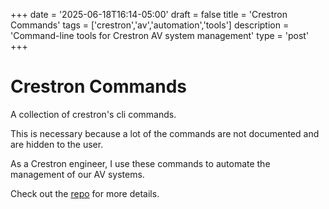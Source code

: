 +++
date = '2025-06-18T16:14-05:00'
draft = false
title = 'Crestron Commands'
tags = ['crestron','av','automation','tools']
description = 'Command-line tools for Crestron AV system management'
type = 'post'
+++

# Crestron Commands

A collection of crestron's cli commands.

This is necessary because a lot of the commands are not documented and are hidden to the user.

As a Crestron engineer, I use these commands to automate the management of our AV systems.

Check out the [repo](https://github.com/LordHerdier/CrestronCommands) for more details.
